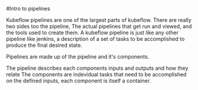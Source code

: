 #Intro to pipelines

Kubeflow pipelines are one of the largest parts of kubeflow. There are really two sides too the pipeline, The actual pipelines that get run and viewed, and the tools used to create them. A kubeflow pipeline is just like any other pipeline like jenkins, a description of a set of tasks to be accomplished to produce the final desired state.

Pipelines are made up of the pipeline and it's components. 

The pipeline describes each components inputs and outputs and how they relate
The components are indevidual tasks that need to be accomplished on the defined inputs, each component is itself a container.
